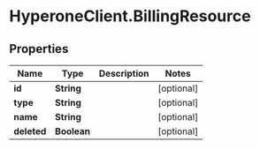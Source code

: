 # HyperoneClient.BillingResource

## Properties

Name | Type | Description | Notes
------------ | ------------- | ------------- | -------------
**id** | **String** |  | [optional] 
**type** | **String** |  | [optional] 
**name** | **String** |  | [optional] 
**deleted** | **Boolean** |  | [optional] 


